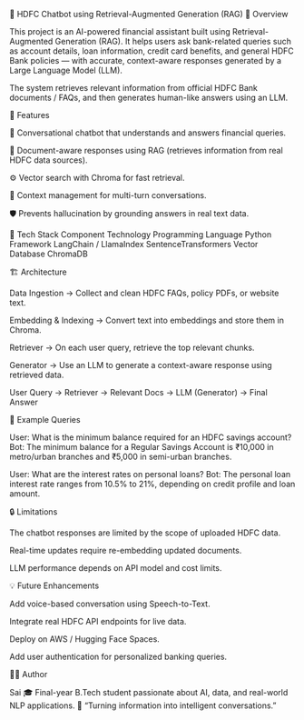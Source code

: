 🏦 HDFC Chatbot using Retrieval-Augmented Generation (RAG)
📘 Overview

This project is an AI-powered financial assistant built using Retrieval-Augmented Generation (RAG).
It helps users ask bank-related queries such as account details, loan information, credit card benefits, and general HDFC Bank policies — with accurate, context-aware responses generated by a Large Language Model (LLM).

The system retrieves relevant information from official HDFC Bank documents / FAQs, and then generates human-like answers using an LLM.

🚀 Features

💬 Conversational chatbot that understands and answers financial queries.

📂 Document-aware responses using RAG (retrieves information from real HDFC data sources).

⚙️ Vector search with Chroma for fast retrieval.

🧠 Context management for multi-turn conversations.

🛡️ Prevents hallucination by grounding answers in real text data.

🧩 Tech Stack
Component	Technology
Programming Language	Python
Framework	LangChain / LlamaIndex
SentenceTransformers
Vector Database	ChromaDB

🏗️ Architecture

Data Ingestion → Collect and clean HDFC FAQs, policy PDFs, or website text.

Embedding & Indexing → Convert text into embeddings and store them in Chroma.

Retriever → On each user query, retrieve the top relevant chunks.

Generator → Use an LLM to generate a context-aware response using retrieved data.

User Query → Retriever → Relevant Docs → LLM (Generator) → Final Answer


💬 Example Queries

User: What is the minimum balance required for an HDFC savings account?
Bot: The minimum balance for a Regular Savings Account is ₹10,000 in metro/urban branches and ₹5,000 in semi-urban branches.

User: What are the interest rates on personal loans?
Bot: The personal loan interest rate ranges from 10.5% to 21%, depending on credit profile and loan amount.


🔒 Limitations

The chatbot responses are limited by the scope of uploaded HDFC data.

Real-time updates require re-embedding updated documents.

LLM performance depends on API model and cost limits.

💡 Future Enhancements

Add voice-based conversation using Speech-to-Text.

Integrate real HDFC API endpoints for live data.

Deploy on AWS / Hugging Face Spaces.

Add user authentication for personalized banking queries.

👨‍💻 Author

Sai
🎓 Final-year B.Tech student passionate about AI, data, and real-world NLP applications.
💬 “Turning information into intelligent conversations.”

